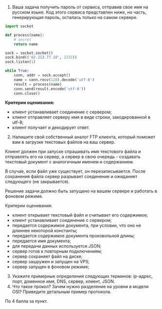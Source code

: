 1. Ваша задача получить пароль от сервиса, отправив свое имя на русском языке. Код этого сервиса представлен ниже, но часть, генерирующая пароль, осталась только на самом сервере.

```python
import socket

def process(name):
    # secret
    return name

sock = socket.socket()
sock.bind(('62.213.77.10', 2222))
sock.listen(1)

while True:
    conn, addr = sock.accept()
    name = conn.recv(128).decode('utf-8')
    result = process(name)
    conn.send(result.encode('utf-8'))
    conn.close()
```

**Критерии оценивания:**
* клиент устанавливает соединение с сервером;
* клиент отправляет серверу имя в виде строки, закодированной в utf-8;
* клиент получает и декодирует ответ.

2. Напишите свой собственный аналог FTP клиента, который поможет вам в загрузке текстовых файлов на ваш сервер.

Клиент должен при запуске спрашивать имя текстового файла и отправлять его на сервер, а сервер в свою очередь - создавать текстовый документ с аналогичным именем и содержанием.

В случае, если файл уже существует, он перезаписывается. После сохранения файла сервер разрывает соединение и ожиданиет следующего (не закрывается). 

Решение задачи должно быть запущено на вашем сервере и работать в фоновом режиме.

Критерии оценивания:
* клиент открывает текстовый файл и считывает его содержимое;
* клиент устанавливает соединение с сервером;
* передается содержимое документа, при условии, что оно не длиннее некоторой константы;
* передается содержимое документа произвольной длины;
* передается имя документа;
* для передачи данных используется JSON;
* сервер готов к повторным подключениям;
* сервер сохраняет файл на диске;
* сервер зашружен и запущен на VPS;
* сервер запущен в фоновом режиме;


3. Укажите примерные определения следующих терминов: ip-адрес, порт, доменное имя, DNS, сервер, клиент, JSON.
4. Что такое прокол? Зачем нужно разделение на уровни в модели OSI? Приведите детальным пример протокола. 

По 4 балла за пункт.
